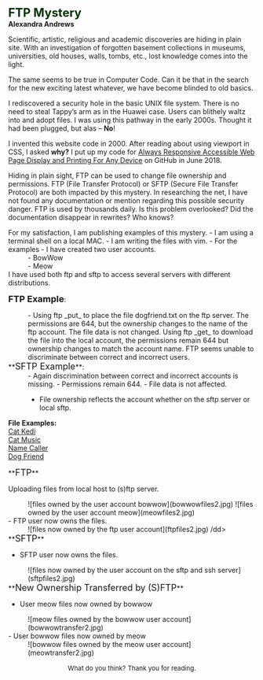 **<font size="+2" color="#003300">FTP Mystery</font>**
<br>
**Alexandra Andrews**

Scientific, artistic, religious and academic discoveries are hiding in plain site. With an investigation of forgotten basement collections in museums, universities, old houses, walls, tombs, etc., lost knowledge comes into the light.

The same seems to be true in Computer Code. Can it be that in the search for the new exciting latest whatever, we have become blinded to old basics.

I rediscovered a security hole in the basic UNIX file system. There is no need to steal Tappy’s arm as in the Huawei case. Users can blithely waltz into and adopt files. I was using this pathway in the early 2000s. Thought it had been plugged, but alas – **No**!

I invented this website code in 2000\. After reading about using viewport in CSS, I asked **why?** I put up my code for [Always Responsive Accessible Web Page Display and Printing For Any Device](https://github.com/arinitti/Always-Responsive-pages) on GitHub in June 2018\.

Hiding in plain sight, FTP can be used to change file ownership and permissions. FTP (File Transfer Protocol) or SFTP (Secure File Transfer Protocol) are both impacted by this mystery. In researching the net, I have not found any documentation or mention regarding this possible security danger. FTP is used by thousands daily. Is this problem overlooked? Did the documentation disappear in rewrites? Who knows?

<dl>
<dt>For my satisfaction, I am publishing examples of this mystery.
- I am using a terminal shell on a local MAC.
- I am writing the files with vim.
- For the examples - I have created two user accounts.</dt>
<dd>
- BowWow
  <br>
- Meow
</dd>

<dt>I have used both ftp and sftp to access several servers with different distributions.

**<font size="+1">FTP Example</font>**:
</dt>

<dd>- Using ftp _put_ to place the file dogfriend.txt on the ftp server.
The permissions are 644, but the ownership changes to the name of the ftp account. The file data is not changed.
Using ftp _get_ to download the file into the local account, the permissions remain 644 but ownership changes to match the account name.
FTP seems unable to discriminate between correct and incorrect users.

</dd>

<dt>**<font size="+1">SFTP Example</font>**:</dt>

<dd>- Again discrimination between correct and incorrect accounts is missing.
- Permissions remain 644.
- File data is not affected.

- File ownership reflects the account whether on the sftp server or local sftp.</dd>

</dl>

**File Examples:**
<br>
[Cat Kedi](catkedi.txt)
<br>
[Cat Music](catmusic.txt)
<br>
[Name Caller](dogname.txt)
<br>
[Dog Friend](dogfriend.txt)

<dl>

<dt>**<font size="+1">FTP</font>**

Uploading files from local host to (s)ftp server.</dt>

<dd>![files owned by the user account bowwow](bowwowfiles2.jpg)
![files owned by the user account meow](meowfiles2.jpg)

</dd>

<dt>- FTP user now owns the files.</dt>

<dd>![files now owned by the ftp user account](ftpfiles2.jpg)
/dd>

<dt>**<font size="+1">SFTP</font>**

- SFTP user now owns the files.</dt>

<dd>![files now owned by the user account on the sftp and ssh server](sftpfiles2.jpg)

</dd>

<dt>**<font size="+1">New Ownership Transferred by (S)FTP</font>**

- User meow files now owned by bowwow</dt>

<dd>![meow files owned by the bowwow user account](bowwowtransfer2.jpg)

</dd>

<dt>- User bowwow files now owned by meow
</dt>

<dd>![bowwow files owned by the meow user account](meowtransfer2.jpg)

</dd>
</dl>

<div align="center">

<font size="-1">What do you think?</font> <font size="-1">Thank you for reading.</font>

</div>




